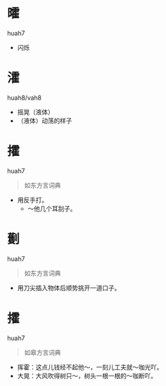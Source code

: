 # 曤
huah7
- 闪烁

# 瀖
huah8/vah8
- 摇晃（液体）
- （液体）动荡的样子

# 攉
huah7
> 如东方言词典
- 用反手打。
  - ～他几个耳刮子。

# 劐
huah7
> 如东方言词典
- 用刀尖插入物体后顺势挑开一道口子。

# 攉
huah7
> 如皋方言词典
- 挥霍：这点儿钱经不起他～，一刻儿工夫就～咖光吖。
- 大晃：大风吹得树只～，树头一根一根的～咖断吖。
